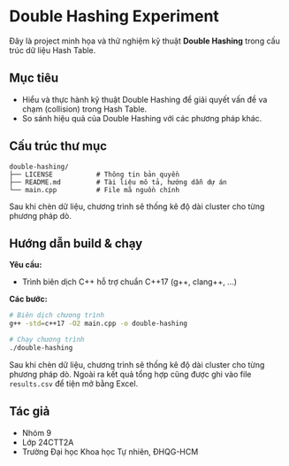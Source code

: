 # Double Hashing Experiment

Đây là project minh họa và thử nghiệm kỹ thuật **Double Hashing** trong cấu trúc dữ liệu Hash Table.

## Mục tiêu

- Hiểu và thực hành kỹ thuật Double Hashing để giải quyết vấn đề va chạm (collision) trong Hash Table.
- So sánh hiệu quả của Double Hashing với các phương pháp khác.

## Cấu trúc thư mục

```text
double-hashing/
├── LICENSE           # Thông tin bản quyền
├── README.md         # Tài liệu mô tả, hướng dẫn dự án
└── main.cpp          # File mã nguồn chính
```

Sau khi chèn dữ liệu, chương trình sẽ thống kê độ dài cluster cho từng phương pháp dò.

## Hướng dẫn build & chạy

**Yêu cầu:**
- Trình biên dịch C++ hỗ trợ chuẩn C++17 (g++, clang++, ...)

**Các bước:**

```sh
# Biên dịch chương trình
g++ -std=c++17 -O2 main.cpp -o double-hashing

# Chạy chương trình
./double-hashing
```

Sau khi chèn dữ liệu, chương trình sẽ thống kê độ dài cluster cho từng phương pháp dò.
Ngoài ra kết quả tổng hợp cũng được ghi vào file `results.csv` để tiện mở bằng Excel.

## Tác giả

- Nhóm 9
- Lớp 24CTT2A
- Trường Đại học Khoa học Tự nhiên, ĐHQG-HCM
